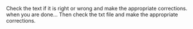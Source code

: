 Check the text if it is right or wrong and make the appropriate corrections.
when you are done...
Then check the txt file and make the appropriate corrections.
